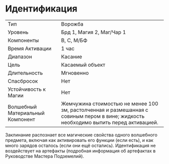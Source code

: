 
# Идентификация

| | |
|---|---|
|Тип|Ворожба|
|Уровень| Брд 1, Магия 2, Маг/Чар 1|
|Компоненты| В, С, М/БФ|
|Время Активации| 1 час|
|Диапазон| Касание|
|Цель| Касаемый объект|
|Длительность| Мгновенно|
|Спасбросок| Нет|
|Устойчивость к Магии| Нет|
|Волшебный Материальный Компонент| Жемчужина стоимостью не менее 100 зм, растолченная и размешанная с совиным пером в вине; жидкость необходимо выпить перед активацией.|

Заклинание распознает все магические свойства одного волшебного предмета, включая как активировать его функции (если есть), и как много зарядов осталось (если они ещё остались). Идентификация не воздействует на артефакты (подробная информация об артефактах в Руководстве Мастера Подземелий).
